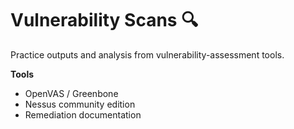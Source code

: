 # Vulnerability Scans 🔍
Practice outputs and analysis from vulnerability-assessment tools.

**Tools**
- OpenVAS / Greenbone
- Nessus community edition
- Remediation documentation
